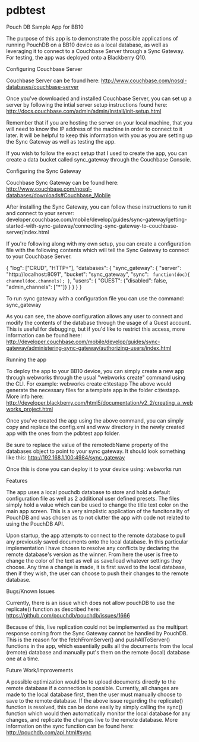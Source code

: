 # pdbtest
Pouch DB Sample App for BB10

The purpose of this app is to demonstrate the possible applications of running PouchDB on a BB10 device as a local database, as well as leveraging it to connect to a Couchbase Server through a Sync Gateway. For testing, the app was deployed onto a Blackberry Q10.

Configuring Couchbase Server

Couchbase Server can be found here: http://www.couchbase.com/nosql-databases/couchbase-server

Once you've downloaded and installed Couchbase Server, you can set up a server by following the intial server setup instructions found here: http://docs.couchbase.com/admin/admin/Install/init-setup.html

Remember that if you are hosting the server on your local machine, that you will need to know the IP address of the machine in order to connect to it later. It will be helpful to keep this information with you as you are setting up the Sync Gateway as well as testing the app. 

If you wish to follow the exact setup that I used to create the app, you can create a data bucket called sync_gateway through the Couchbase Console. 

Configuring the Sync Gateway

Couchbase Sync Gateway can be found here: http://www.couchbase.com/nosql-databases/downloads#Couchbase_Mobile

After installing the Sync Gateway, you can follow these instructions to run it and connect to your server: developer.couchbase.com/mobile/develop/guides/sync-gateway/getting-started-with-sync-gateway/connecting-sync-gateway-to-couchbase-server/index.html

If you're following along with my own setup, you can create a configuration file with the following contents which will tell the Sync Gateway to connect to your Couchbase Server.

{
	"log": ["CRUD", "HTTP+"],
	"databases": {
		"sync_gateway": {
			"server": "http://localhost:8091",
			"bucket": "sync_gateway",
			"sync": `
function(doc){
	channel(doc.channels);
}`,
			"users": {
				"GUEST": {"disabled": false, "admin_channels": ["*"]}
			}
		}
	}
}

To run sync gateway with a configuration file you can use the command: sync_gateway <path to your config file>

As you can see, the above configuration allows any user to connect and modify the contents of the database through the usage of a Guest account. This is useful for debugging, but if you'd like to restrict this access, more information can be found here: http://developer.couchbase.com/mobile/develop/guides/sync-gateway/administering-sync-gateway/authorizing-users/index.html

Running the app

To deploy the app to your BB10 device, you can simply create a new app through webworks through the usual "webworks create" command using the CLI. For example: 
	webworks create c:\testapp 
The above would generate the necessary files for a template app in the folder c:\testapp.
More info here: http://developer.blackberry.com/html5/documentation/v2_2/creating_a_webworks_project.html

Once you've created the app using the above command, you can simply copy and replace the config.xml and www directory in the newly created app with the ones from the pdbtest app folder. 

Be sure to replace the value of the remotedbName property of the databases object to point to your sync gateway. It should look something like this: 
	http://192.168.1.100:4984/sync_gateway

 Once this is done you can deploy it to your device using:
	webworks run

Features

The app uses a local pouchdb database to store and hold a default configuration file as well as 2 additional user defined presets. The files simply hold a value which can be used to change the title text color on the main app screen. This is a very simplistic application of the funcitonality of PouchDB and was chosen as to not clutter the app with code not related to using the PouchDB API. 

Upon startup, the app attempts to connect to the remote database to pull any previously saved documents onto the local database. In this particular implementation I have chosen to resolve any conflicts by declaring the remote database's version as the winner. From here the user is free to change the color of the text as well as save/load whatever settings they choose. Any time a change is made, it is first saved to the local database, then if they wish, the user can choose to push their changes to the remote database. 

Bugs/Known Issues

Currently, there is an issue which does not allow pouchDB to use the replicate() function as described here: https://github.com/pouchdb/pouchdb/issues/1666

Because of this, live replication could not be implemented as the multipart response coming from the Sync Gateway cannot be handled by PouchDB. This is the reason for the fetchFromServer() and pushAllToServer() functions in the app, which essentially pulls all the documents from the local (remote) database and manually put's them on the remote (local) database one at a time. 

Future Work/Improvements

A possible optimization would be to upload documents directly to the remote database if a connection is possible. Currently, all changes are made to the local database first, then the user must manually choose to save to the remote database. If the above issue regarding the replicate() function is resolved, this can be done easily by simply calling the sync() function which would then automatically monitor the local database for any changes, and replicate the changes live to the remote database. More information on the sync function can be found here: http://pouchdb.com/api.html#sync